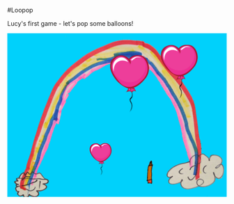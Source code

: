 #Loopop

Lucy's first game - let's pop some balloons!

![](Loopop/Assets.xcassets/App.imageset/icon_full.png)